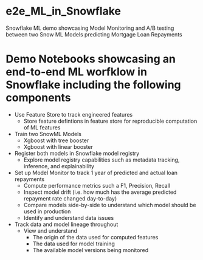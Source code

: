 # e2e_ML_in_Snowflake

Snowflake ML demo showcasing Model Monitoring and A/B testing between two Snow ML Models predicting Mortgage Loan Repayments

# Demo Notebooks showcasing an end-to-end ML worfklow in Snowflake including the following components
- Use Feature Store to track engineered features
    - Store feature defintions in feature store for reproducible computation of ML features
- Train two SnowML Models
    - Xgboost with tree booster
    - Xgboost with linear booster
- Register both models in Snowflake model registry
    - Explore model registry capabilities such as metadata tracking, inference, and explainability
- Set up Model Monitor to track 1 year of predicted and actual loan repayments
    - Compute performance metrics such a F1, Precision, Recall
    - Inspect model drift (i.e. how much has the average predicted repayment rate changed day-to-day)
    - Compare models side-by-side to understand which model should be used in production
    - Identify and understand data issues
- Track data and model lineage throughout
    - View and understand
      - The origin of the data used for computed features
      - The data used for model training
      - The available model versions being monitored
